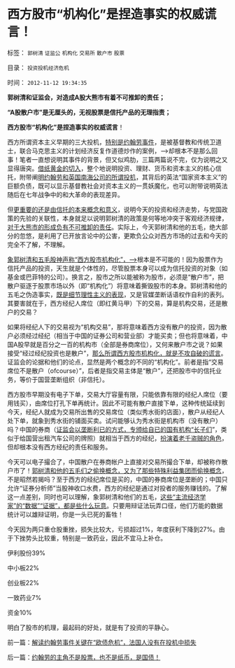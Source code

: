 # 西方股市“机构化”是捏造事实的权威谎言！

标签： `郭树清` `证监公` `机构化` `交易所` `散户市` `股票` 

目录： `投资投机经济危机`

时间： `2012-11-12 19:34:35`

**郭树清和证监会，对造成A股大熊市有着不可推卸的责任；**

**“A股散户市”是无厘头的，无视股票是信托产品的无理指责；**

**西方股市“机构化”是捏造事实的权威谎言**！

西方所谓资本主义早期的三大投机，[特别是约翰劳事件](../../../2012/11/12/解读约翰劳事件关键在“欧债危机”，法国人没有在投机中损失.md)，是被基督教和传统卫道士，联合马克思主义的计划经济反复作道德炒作的案例，——>却根本不是那么回事！笔者一直想说明其事件的背景，但又似鸡肋，三篇两篇说不完，仅为说明之又显得唐突。[借纸黄金的切入](../../../2012/11/1/纸黄金，纸石油，纸something都是（庞氏金字塔or约翰.劳）的骗局；.md)，整个地说明投资、理财、货币和资本主义的核心信托，附带阐[明约翰劳和英国南海公司的所谓投机](../../../2012/11/12/为什么英法股民会“投机”约翰劳和南海公司？.md)，其背后的英法“国家资本主义”的巨额负债，既可以显示基督教社会对资本主义的一贯妖魔化，也可以附带说明英法随后在七年战争中的和大革命的表现差异。

但[更重要的还是由信托的本来概念和意义](../../../2012/11/8/信托是资本主义的生命线.md)，说明今天的投资和经济走势，与党国政策的先验的关联性，本身就足以说明郭树清的政策是何等地冲突于客观经济规律，[对于大熊市的形成负有不可推卸的责任](../../../2012/1/5/证监会政策过度令A股熊遍全球.md)。实际上，今天郭树清和他的五毛，绝大部分的忽悠，是利用了已开放言论中的公害，更欺负公众对西方市场的过去和今天的完全不了解，不理解。

[象郭树清和五毛股神声称“西方股市机构化”，——>](../../../2011/10/21/A股低迷为机构化“国进民退”还债.md)根本是不可能的！因为股票作为信托产品的投资，天生就是个体性的，尽管股票本身可以成为信托投资的对象（如基金或巴菲特的公司）。换言之，股市之所以能被称为股市，必须是“散户市”，把散户驱逐于股票市场以外（即“机构化”）将意味着撕毁股市的本身。郭树清和他的五毛之伪造事实，[既是细节理性主义的表现](../../../2012/8/23/大学无书！拒绝细节理性主义！.md)，又是官媒垄断话语权作自利的表列。其要害就在于，西方经纪人席位（即红黄马甲）下的交易，算是机构交易，还是散户的交易？

如果将经纪人下的交易视为“机构交易”，那将意味着西方没有散户的投资，因为散户必须经过经纪（相当于中国的证券公司和营业部）才能买卖；但也将意味着，中国A股早就是百分之一百的机构市（全部是券商席位），又何来散户市之说？如果接受“经过经纪投资也是散户”，[那么所谓西方股市机构化，就是不攻自破的谎言](../../../2012/7/16/如果公有制是低效益的，证监会的政策就在制造漫漫熊市.md)。证监会的论据和他们的论点，显然是两个概念的不同的“机构化”。前者是指“交易席位不是散户（ofcourse）”，后者是指交易主体是“散户”，还把股市中的信托业务，等价于国营垄断组织（非信托）。

西方股市早期没有电子下单，交易大厅容量有限，只能依靠有限的经纪人席位（要用钱买），由席位打孔下单再统计。因此不可能有散户直接下单，这种传统延续到今天，经纪人就成为交易所出售的交易席位（类似秀水街的店面），散户从经纪人处下单，就象到秀水街的铺面买卖。试问能够认为秀水街是机构市（没有散户）吗？中国的券商（[证监会以垄断利已的方式，专颁给自已的国有机构“长子们](../../../2012/10/17/除了暴露特殊利益集团，改革初期什么也改变不了.md)”，类似于给国营出租汽车公司的牌照）就相当于西方的经纪，[扮演着老千盗贼的角色](../../../2012/3/29/期货指数是机构化操纵出大熊市的祸根；.md)，但却根本没有西方经纪的责任和服务。

今天可以电子撮合了，中国散户在券商帐户上直接对交易所撮合下单，却被称作散户市了！[郭树清和他的五毛们之偷换概念，又为了那些特殊利益集团而偷换概念](../../../2012/10/17/A股的根本矛盾是长子继承权和市场经济的矛盾.md)，不是昭然若揭吗？至于西方的经纪席位是买的，中国的券商席位是垄断的；中国只允许“证券分析师”当股神收口水费，西方的经纪是通过对投者的服务赚钱的。了解这一点差别，同时也可以理解，象郭树清和他们的五毛，[这些“主流经济学家”的“数据”“证据”，都是些什么玩意](../../../2012/10/13/数学是严密的逻辑，逻辑是广义的数学.md)。只要用辩证法玩弄口径，他们万能的数据统计可以雄辩证明，你是一头已死的畜牲！

今天因为两只重仓股重挫，损失比较大，亏损超过1%，年度获利下降到27%。由于下挫势头比较重，特别是一致药业，因此不宜马上补仓。

伊利股份39%

中小板22%

创业板22%

一致药业7%

资金10%

明白了股市的机理，最起码的好处，就是有了投资的平静心。



前一篇：[解读约翰劳事件关键在“欧债危机”，法国人没有在投机中损失](../../../2012/11/12/解读约翰劳事件关键在“欧债危机”，法国人没有在投机中损失.md)

后一篇：[约翰劳的主角不是股票，也不是纸币，是国债！](../../../2012/11/13/约翰劳的主角不是股票，也不是纸币，是国债！.md)